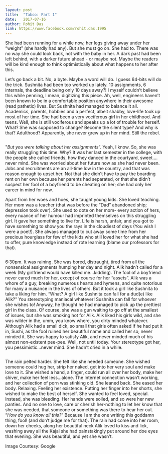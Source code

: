 ```yaml
---
layout: post
title:  "Taboo: Part 1"
date:   2017-07-16
author: Rohit Das
link: https://www.facebook.com/rohit.das.1995
---
```


<p class="intro"><span class="dropcap">S</span>he had been running for a while now, her legs giving away under her “weight” (she hardly had any). But she must go on. She had to. There was no way she could look back, not with the baby in her. A dark past had been left behind, with a darker future ahead - or maybe not. Maybe the readers will be kind enough to think optimistically about what happens to her after this.</p>

Let’s go back a bit. No, a byte. Maybe a word will do. I guess 64-bits will do the trick. Sushnita had been too worked up lately. 10 assignments, 6 internals, the deadline being only 10 days away?! I myself couldn’t believe this while penning, I mean, digitizing this piece. Ah, well, engineers haven’t been known to be in a comfortable position anywhere in their awesome (read pathetic) lives. But Sushnita had managed to balance it all. Academics, parents, hobbies and a perfect, albeit shabby, love-life took up most of her time. She had been a very vociferous girl in her childhood. And teens. Well, she is still vociferous and speaks up a lot of trouble for herself. What? She was supposed to change? Become the silent type? And why is that? Adulthood? Apparently, she never grew up in her mind. Still the rebel.

<img src="{{ 'https://cdn.studyinternational.com/news/wp-content/uploads/2016/05/uploads_girl-studying-in-college.jpg' | prepend: site.baseurl }}" alt="">

"<em>But you were talking about her assignments</em>”. Yeah, I know. So, she was really struggling this time. Why? It was her last semester in the college, with the people she called friends, how they danced in the courtyard, sweet…. never mind. She was worried about her future now as she had never been. Jobs and recruitments are an all-time low in the country, and that was reason enough to upset her. Not that she didn’t have to pay the boarding rent on her own because her parents had separated, or that she didn’t suspect her fool of a boyfriend to be cheating on her; she had only her career in mind for now.

Apart from her woes and hoes, she taught young kids. She loved teaching. Her mom was a teacher (that was before the “Dad” abandoned ship; depression took over). She used to dote on her mom- every action of hers, every nuance of her humour had imprinted themselves on this struggling girl. It gave her something to live for. Life is harsh, unfair, and you got to have something to show you the rays in the cloudiest of days (You wish I were a poet!). She always managed to cut away some time from her precious hourglass for few of the kids who still loved her for what she had to offer, pure knowledge instead of rote learning (blame our professors for that).

<img src="{{ 'https://www.readingassist.org/images/uploads/Woman_Reading_with_Kids_low_res.jpeg' | prepend: site.baseurl }}" alt="">

6:30pm. It was raining. She was bored, distraught, tired from all the nonsensical assignments humping her day and night. Alik hadn’t called for a week (My girlfriend would have killed me…kidding). The fool of a boyfriend never cared much for her, except of course for her “assets”. Alik was a whore of a guy, breaking numerous hearts and hymens, and quite notorious for many a nuisance in the lives of others. But it took a girl like Sushnita to take a liking for him. “What? A girl like Sushnita can fall for a dud(e) like Alik?” You stereotyping maniacal whatever! Sushnita can fall for whoever she wishes to! Anyway, he thought he had managed to pick up the prettiest girl in the class. Of course, she was a gun waiting to go off at the smallest of issues, but she was smoking hot for Alik. Alik liked his girls wild, and she was wilder in the, umm, you know where, you dirty minded whatever. Although Alik had a small dick, so small that girls often asked if he had put it in, Sushi, as the fool ruined her beautiful name and called her so, never minded it. She was happy to satisfy Alik, and never minded much of his almost non-existent pee-pee. Well, not until today. Your stereotype got her, you pessimistic…never mind. She hadn’t cried in a while.

<img src="{{ 'https://c.stocksy.com/a/nCK000/z0/77673.jpg' | prepend: site.baseurl }}" alt="">

The rain pelted harder. She felt like she needed someone. She wished someone could hug her, strip her naked, get into her very soul and make love to it. She wished a hand, a finger, could run all over her body, make her shiver, make her feel less…alone. The Internet connection wasn’t working, and her collection of porn was stinking old. She leaned back. She eased her body. Relaxing. Feeling her existence. Putting her finger into her shorts, she wished to make the best of herself. She wanted to feel loved, special. Instead, she was bleeding. Her hands were soiled, and so were her new panties. And no one to love, care or cherish her-nothing to let her know that she was needed, that someone or something was there to hear her out. “<em>How do you know all this?</em>” Because I am the one writing this goddamn thing, fool! (and don’t judge me for that). The rain had come into her room, down her cheeks, along her beautiful neck Alik loved to kiss and lick, washing away all the Kajal she had painstakingly put around her doe eyes that evening. She was beautiful, and yet she wasn’t.

Image Courtesy: Google
